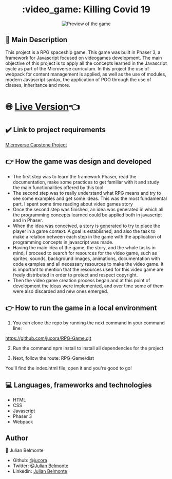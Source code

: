 <h1 align="center">:video_game: Killing Covid 19</h1>

<p align="center">
  <img src ='preview/preview.gif' alt='Preview of the game'>
</p>

## :pencil: Main Description

This project is a RPG spaceship game. This game was built in Phaser 3, a framework for Javascript focused on videogames development. The main objective of this project is to apply all the concepts learned in the Javascript cycle as part of the Microverse curriculum. In this project the use of webpack for content management is applied, as well as the use of modules, modern Javascript syntax, the application of POO through the use of classes, inheritance and more.

# :globe_with_meridians: [Live Version](https://raw.githack.com/jucora/RPG-Game/Version1/dist/index.html):point_left:

## :heavy_check_mark: Link to project requirements

[Microverse Capstone Project](https://www.notion.so/RPG-game-f94a617841e240a293c0b6928beebe89)

## :point_right: How the game was design and developed

- The first step was to learn the framework Phaser, read the documentation, make some practices to get familiar with it and study the main functionalities offered by this tool.
- The second step was to really understand what RPG means and try to see some examples and get some ideas. This was the most fundamental part. I spent some time reading about video games story
- Once the second step was finished, an idea was generated in which all the programming concepts learned could be applied both in javascript and in Phaser.
- When the idea was conceived, a story is generated to try to place the player in a game context. A goal is established, and also the task to make a relation between each step in the game with the application of programming concepts in javascript was made.
- Having the main idea of the game, the story, and the whole tasks in mind, I proceed to search for resources for the video game, such as sprites, sounds, background images, animations, documentation with code examples and all necessary resources to make the video game. It is important to mention that the resources used for this video game are freely distributed in order to protect and respect copyright.
- Then the video game creation process began and at this point of development the ideas were implemented, and over time some of them were also discarded and new ones emerged.

## :point_right: How to run the game in a local environment

1. You can clone the repo by running the next command in your command line:

https://github.com/jucora/RPG-Game.git

2. Run the command npm install to install all dependencies for the project

3. Next, follow the route: RPG-Game/dist

You'll find the index.html file, open it and you're good to go!

## :computer: Languages, frameworks and technologies

- HTML
- CSS
- Javascript
- Phaser 3
- Webpack

## Author

:man: Julian Belmonte

- Github: [@jucora](https://github.com/jucora)
- Twitter: [@Julian Belmonte](twitter.com/JulianBelmonte)
- Linkedin: [Julian Belmonte](linkedin.com/in/julianbel)
